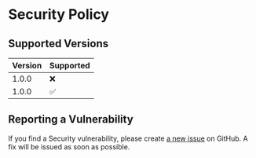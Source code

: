 # Security Policy

## Supported Versions

| Version | Supported          |
| ------- | ------------------ |
| 1.0.0   | :x:                |
| 1.0.0   | :white_check_mark: |

## Reporting a Vulnerability

If you find a Security vulnerability, please create [a new issue](https://github.com/TheAcharya/MarkerData/issues) on GitHub. A fix will be issued as soon as possible.
